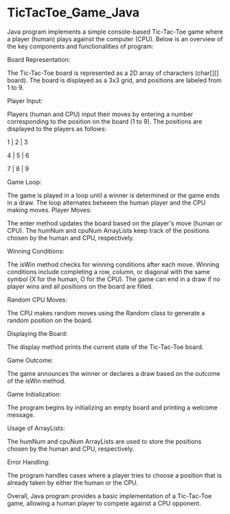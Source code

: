 # TicTacToe_Game_Java

Java program implements a simple console-based Tic-Tac-Toe game where a player (human) plays against the computer (CPU). Below is an overview of the key components and functionalities of program:

Board Representation:

The Tic-Tac-Toe board is represented as a 2D array of characters (char[][] board).
The board is displayed as a 3x3 grid, and positions are labeled from 1 to 9.


Player Input:

Players (human and CPU) input their moves by entering a number corresponding to the position on the board (1 to 9).
The positions are displayed to the players as follows:

1 | 2 | 3

4 | 5 | 6

7 | 8 | 9


Game Loop:

The game is played in a loop until a winner is determined or the game ends in a draw.
The loop alternates between the human player and the CPU making moves.
Player Moves:

The enter method updates the board based on the player's move (human or CPU).
The humNum and cpuNum ArrayLists keep track of the positions chosen by the human and CPU, respectively.


Winning Conditions:

The isWin method checks for winning conditions after each move.
Winning conditions include completing a row, column, or diagonal with the same symbol (X for the human, O for the CPU).
The game can end in a draw if no player wins and all positions on the board are filled.


Random CPU Moves:

The CPU makes random moves using the Random class to generate a random position on the board.


Displaying the Board:

The display method prints the current state of the Tic-Tac-Toe board.


Game Outcome:

The game announces the winner or declares a draw based on the outcome of the isWin method.


Game Initialization:

The program begins by initializing an empty board and printing a welcome message.


Usage of ArrayLists:

The humNum and cpuNum ArrayLists are used to store the positions chosen by the human and CPU, respectively.


Error Handling:

The program handles cases where a player tries to choose a position that is already taken by either the human or the CPU.


Overall, Java program provides a basic implementation of a Tic-Tac-Toe game, allowing a human player to compete against a CPU opponent.
